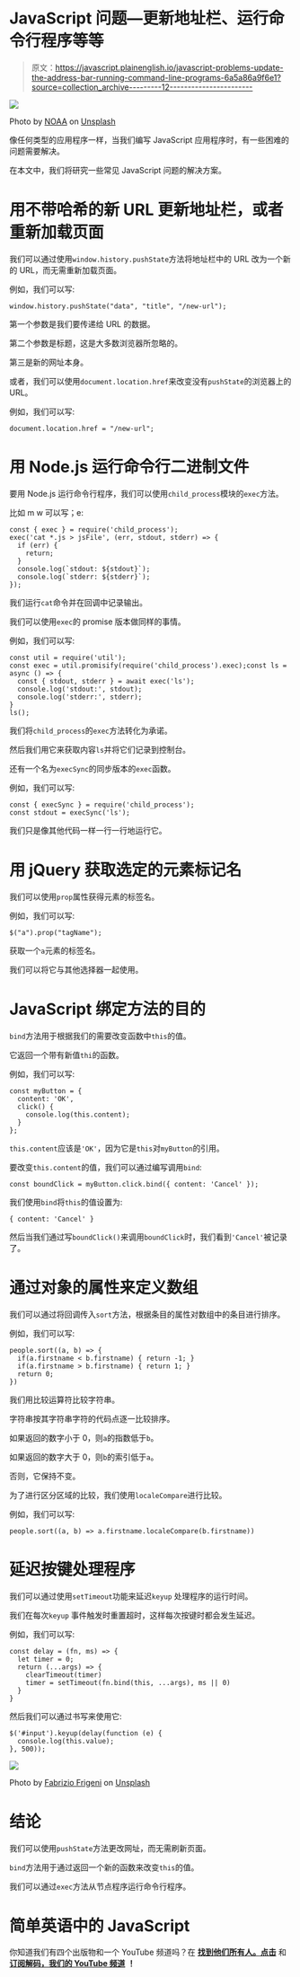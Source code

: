 # JavaScript 问题—更新地址栏、运行命令行程序等等

> 原文：<https://javascript.plainenglish.io/javascript-problems-update-the-address-bar-running-command-line-programs-6a5a86a9f6e1?source=collection_archive---------12----------------------->

![](img/4ab99062149676babd10c2a2ff0e042b.png)

Photo by [NOAA](https://unsplash.com/@noaa?utm_source=medium&utm_medium=referral) on [Unsplash](https://unsplash.com?utm_source=medium&utm_medium=referral)

像任何类型的应用程序一样，当我们编写 JavaScript 应用程序时，有一些困难的问题需要解决。

在本文中，我们将研究一些常见 JavaScript 问题的解决方案。

# 用不带哈希的新 URL 更新地址栏，或者重新加载页面

我们可以通过使用`window.history.pushState`方法将地址栏中的 URL 改为一个新的 URL，而无需重新加载页面。

例如，我们可以写:

```
window.history.pushState("data", "title", "/new-url");
```

第一个参数是我们要传递给 URL 的数据。

第二个参数是标题，这是大多数浏览器所忽略的。

第三是新的网址本身。

或者，我们可以使用`document.location.href`来改变没有`pushState`的浏览器上的 URL。

例如，我们可以写:

```
document.location.href = "/new-url";
```

# 用 Node.js 运行命令行二进制文件

要用 Node.js 运行命令行程序，我们可以使用`child_process`模块的`exec`方法。

比如 m w 可以写；e:

```
const { exec } = require('child_process');
exec('cat *.js > jsFile', (err, stdout, stderr) => {
  if (err) {
    return;
  }
  console.log(`stdout: ${stdout}`);
  console.log(`stderr: ${stderr}`);
});
```

我们运行`cat`命令并在回调中记录输出。

我们可以使用`exec`的 promise 版本做同样的事情。

例如，我们可以写:

```
const util = require('util');
const exec = util.promisify(require('child_process').exec);const ls = async () => {
  const { stdout, stderr } = await exec('ls');
  console.log('stdout:', stdout);
  console.log('stderr:', stderr);
}
ls();
```

我们将`child_process`的`exec`方法转化为承诺。

然后我们用它来获取内容`ls`并将它们记录到控制台。

还有一个名为`execSync`的同步版本的`exec`函数。

例如，我们可以写:

```
const { execSync } = require('child_process');
const stdout = execSync('ls');
```

我们只是像其他代码一样一行一行地运行它。

# 用 jQuery 获取选定的元素标记名

我们可以使用`prop`属性获得元素的标签名。

例如，我们可以写:

```
$("a").prop("tagName");
```

获取一个`a`元素的标签名。

我们可以将它与其他选择器一起使用。

# JavaScript 绑定方法的目的

`bind`方法用于根据我们的需要改变函数中`this`的值。

它返回一个带有新值`thi`的函数。

例如，我们可以写:

```
const myButton = {
  content: 'OK',
  click() {
    console.log(this.content);
  }
};
```

`this.content`应该是`'OK'`，因为它是`this`对`myButton`的引用。

要改变`this.content`的值，我们可以通过编写调用`bind`:

```
const boundClick = myButton.click.bind({ content: 'Cancel' });
```

我们使用`bind`将`this`的值设置为:

```
{ content: 'Cancel' }
```

然后当我们通过写`boundClick()`来调用`boundClick`时，我们看到`'Cancel'`被记录了。

# 通过对象的属性来定义数组

我们可以通过将回调传入`sort`方法，根据条目的属性对数组中的条目进行排序。

例如，我们可以写:

```
people.sort((a, b) => {
  if(a.firstname < b.firstname) { return -1; }
  if(a.firstname > b.firstname) { return 1; }
  return 0;
})
```

我们用比较运算符比较字符串。

字符串按其字符串字符的代码点逐一比较排序。

如果返回的数字小于 0，则`a`的指数低于`b`。

如果返回的数字大于 0，则`b`的索引低于`a`。

否则，它保持不变。

为了进行区分区域的比较，我们使用`localeCompare`进行比较。

例如，我们可以写:

```
people.sort((a, b) => a.firstname.localeCompare(b.firstname))
```

# 延迟按键处理程序

我们可以通过使用`setTimeout`功能来延迟`keyup` 处理程序的运行时间。

我们在每次`keyup` 事件触发时重置超时，这样每次按键时都会发生延迟。

例如，我们可以写:

```
const delay = (fn, ms) => {
  let timer = 0;
  return (...args) => {
    clearTimeout(timer)
    timer = setTimeout(fn.bind(this, ...args), ms || 0)
  }
}
```

然后我们可以通过书写来使用它:

```
$('#input').keyup(delay(function (e) {
  console.log(this.value);
}, 500));
```

![](img/a1a327a632b3d22ba5db16ca99767eda.png)

Photo by [Fabrizio Frigeni](https://unsplash.com/@ffrige?utm_source=medium&utm_medium=referral) on [Unsplash](https://unsplash.com?utm_source=medium&utm_medium=referral)

# 结论

我们可以使用`pushState`方法更改网址，而无需刷新页面。

`bind`方法用于通过返回一个新的函数来改变`this`的值。

我们可以通过`exec`方法从节点程序运行命令行程序。

# 简单英语中的 JavaScript

你知道我们有四个出版物和一个 YouTube 频道吗？在 [**找到他们所有人。点击**](https://plainenglish.io/) 和 [**订阅解码，我们的 YouTube 频道**](https://www.youtube.com/channel/UCtipWUghju290NWcn8jhyAw) **！**